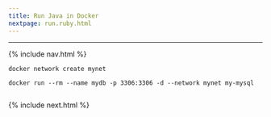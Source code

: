 ```yaml
---
title: Run Java in Docker
nextpage: run.ruby.html
---
```

---

{% include nav.html %}

```
docker network create mynet
```

```
docker run --rm --name mydb -p 3306:3306 -d --network mynet my-mysql
```

```

```

{% include next.html %}
